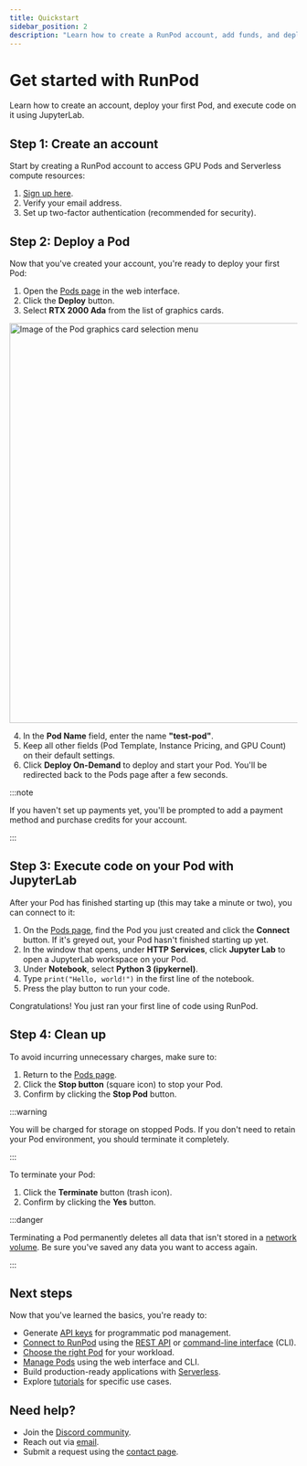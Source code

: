 ```yaml
---
title: Quickstart
sidebar_position: 2
description: "Learn how to create a RunPod account, add funds, and deploy your first GPU Pod."
---
```


# Get started with RunPod

Learn how to create an account, deploy your first Pod, and execute code on it using JupyterLab.

## Step 1: Create an account

Start by creating a RunPod account to access GPU Pods and Serverless compute resources:

1. [Sign up here](https://www.runpod.io/console/signup).
2. Verify your email address.
3. Set up two-factor authentication (recommended for security).

## Step 2: Deploy a Pod

Now that you've created your account, you're ready to deploy your first Pod:

1. Open the [Pods page](https://www.runpod.io/console/pods) in the web interface.
2. Click the **Deploy** button.
3. Select **RTX 2000 Ada** from the list of graphics cards.

<img src="/img/docs/quickstart-select-gpu.png" width="700" alt="Image of the Pod graphics card selection menu"/>

4. In the **Pod Name** field, enter the name **"test-pod"**.
5. Keep all other fields (Pod Template, Instance Pricing, and GPU Count) on their default settings.
6. Click **Deploy On-Demand** to deploy and start your Pod. You'll be redirected back to the Pods page after a few seconds.

:::note

If you haven't set up payments yet, you'll be prompted to add a payment method and purchase credits for your account.

:::

## Step 3: Execute code on your Pod with JupyterLab

After your Pod has finished starting up (this may take a minute or two), you can connect to it:

1. On the [Pods page](https://www.runpod.io/console/pods), find the Pod you just created and click the **Connect** button. If it's greyed out, your Pod hasn't finished starting up yet.
1. In the window that opens, under **HTTP Services**, click **Jupyter Lab** to open a JupyterLab workspace on your Pod.
1. Under **Notebook**, select **Python 3 (ipykernel)**.
1. Type `print("Hello, world!")` in the first line of the notebook.
1. Press the play button to run your code.

Congratulations! You just ran your first line of code using RunPod.

## Step 4: Clean up

To avoid incurring unnecessary charges, make sure to:

1. Return to the [Pods page](https://www.runpod.io/console/pods).
1. Click the **Stop button** (square icon) to stop your Pod.
1. Confirm by clicking the **Stop Pod** button.

:::warning

You will be charged for storage on stopped Pods. If you don't need to retain your Pod environment, you should terminate it completely.

:::

To terminate your Pod:

1. Click the **Terminate** button (trash icon).
1. Confirm by clicking the **Yes** button.

:::danger

Terminating a Pod permanently deletes all data that isn't stored in a [network volume](/pods/storage/create-network-volumes). Be sure you've saved any data you want to access again.

:::

## Next steps

Now that you've learned the basics, you're ready to:

- Generate [API keys](/get-started/api-keys) for programmatic pod management.
- [Connect to RunPod](/get-started/connect-to-runpod) using the [REST API](https://rest.runpod.io/v1/docs) or [command-line interface](/runpodctl/overview) (CLI).
- [Choose the right Pod](/pods/choose-a-pod) for your workload.
- [Manage Pods](/pods/manage-pods) using the web interface and CLI.
- Build production-ready applications with [Serverless](/serverless/get-started).
- Explore [tutorials](/tutorials/overview) for specific use cases.

## Need help?

- Join the [Discord community](https://discord.gg/cUpRmau42V).
- Reach out via [email](mailto:help@runpod.io).
- Submit a request using the [contact page](https://contact.runpod.io/hc/requests/new).
